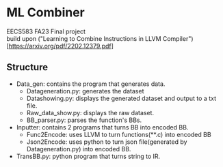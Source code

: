 # ML Combiner
EECS583 FA23 Final project <br>
build upon ("Learning to Combine Instructions in LLVM Compiler")[https://arxiv.org/pdf/2202.12379.pdf]
## Structure 
- Data_gen: contains the program that generates data.
    - Datageneration.py: generates the dataset
    - Datashowing.py: displays the generated dataset and output to a txt file.
    - Raw_data_show.py: displays the raw dataset.
    - BB_parser.py: parses the function's BBs.
- Inputter: contains 2 programs that turns BB into encoded BB. 
    - Func2Encode: uses LLVM to turn functions(**.c) into encoded BB
    - Json2Encode: uses python to turn json file(generated by Datageneration.py) into encoded BB.
- TransBB.py: python program that turns string to IR.
